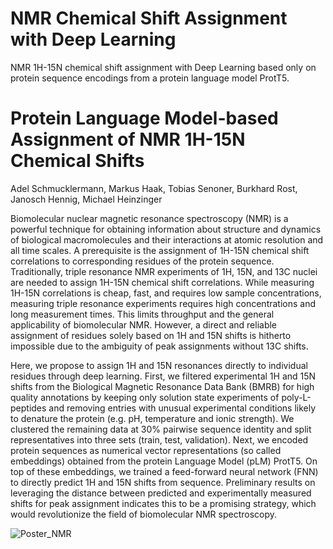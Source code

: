 # NMR Chemical Shift Assignment with Deep Learning
NMR 1H-15N chemical shift assignment with Deep Learning based only on protein sequence encodings from a protein language model ProtT5.


# Protein Language Model-based Assignment of NMR 1H-15N Chemical Shifts

Adel Schmucklermann, Markus Haak, Tobias Senoner, Burkhard Rost, Janosch Hennig, Michael Heinzinger

Biomolecular nuclear magnetic resonance spectroscopy (NMR) is a powerful technique for obtaining information about structure and dynamics of biological macromolecules and their interactions at atomic resolution and all time scales. A prerequisite is the assignment of 1H-15N chemical shift correlations to corresponding residues of the protein sequence. Traditionally, triple resonance NMR experiments of 1H, 15N, and 13C nuclei are needed to assign 1H-15N chemical shift correlations. While measuring 1H-15N correlations is cheap, fast, and requires low sample concentrations, measuring triple resonance experiments requires high concentrations and long measurement times. This limits throughput and the general applicability of biomolecular NMR. However, a direct and reliable assignment of residues solely based on 1H and 15N shifts is hitherto impossible due to the ambiguity of peak assignments without 13C shifts.

Here, we propose to assign 1H and 15N resonances directly to individual residues through deep learning. First, we filtered experimental 1H and 15N shifts from the Biological Magnetic Resonance Data Bank (BMRB) for high quality annotations by keeping only solution state experiments of poly-L-peptides and removing entries with unusual experimental conditions likely to denature the protein (e.g. pH, temperature and ionic strength). We clustered the remaining data at 30% pairwise sequence identity and split representatives into three sets (train, test, validation). Next, we encoded protein sequences as numerical vector representations (so called embeddings) obtained from the protein Language Model (pLM) ProtT5. On top of these embeddings, we trained a feed-forward neural network (FNN) to directly predict 1H and 15N shifts from sequence. Preliminary results on leveraging the distance between predicted and experimentally measured shifts for peak assignment indicates this to be a promising strategy, which would revolutionize the field of biomolecular NMR spectroscopy.

![Poster_NMR](https://github.com/schmucklermann/NMR_Chemical_Shift_Assignment_with_Deep_Learning/assets/74202191/3b56c53a-4748-4bce-bcd9-732badf53b28)
